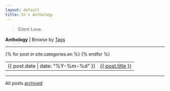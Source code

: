 ```yaml
---
layout: default
title: Ss's Anthology
---
```


<article>
<blockquote><p> 
Silent Love.
</p></blockquote>
</article>

<p style="margin-top:1.2em;margin-bottom:0;"><b>Anthology</b> | Browse by <a href="/wenji/archive#tags">Tags</a></p>
<hr>
<table>
{% for post in site.categories.en %}
<tr id="blog-table">
<td>{{ post.date | date: "%Y-%m-%d" }}</td>
<td><a class="post-list-item" href="{{ post.url | prepend: site.baseurl }}">{{ post.title }}</a></td>
</tr>
{% endfor %}
</table>
<hr>
<p>All posts <a href="/wenji/archive">archived</a></p>
